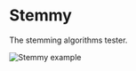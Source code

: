 Stemmy
======

The stemming algorithms tester.

![Stemmy example](https://dl.dropboxusercontent.com/u/73676286/GitHub/stemmy-readme-example.gif)
